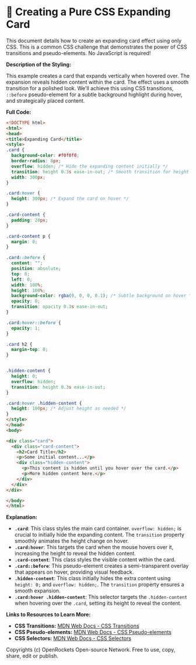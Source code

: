 # 🐞 Creating a Pure CSS Expanding Card


This document details how to create an expanding card effect using only CSS.  This is a common CSS challenge that demonstrates the power of CSS transitions and pseudo-elements.  No JavaScript is required!

**Description of the Styling:**

This example creates a card that expands vertically when hovered over. The expansion reveals hidden content within the card. The effect uses a smooth transition for a polished look. We'll achieve this using CSS transitions, `::before` pseudo-element for a subtle background highlight during hover, and strategically placed content.

**Full Code:**

```html
<!DOCTYPE html>
<html>
<head>
<title>Expanding Card</title>
<style>
.card {
  background-color: #f0f0f0;
  border-radius: 8px;
  overflow: hidden; /* Hide the expanding content initially */
  transition: height 0.3s ease-in-out; /* Smooth transition for height change */
  width: 300px;
}

.card:hover {
  height: 300px; /* Expand the card on hover */
}

.card-content {
  padding: 20px;
}

.card-content p {
  margin: 0;
}

.card::before {
  content: "";
  position: absolute;
  top: 0;
  left: 0;
  width: 100%;
  height: 100%;
  background-color: rgba(0, 0, 0, 0.1); /* Subtle background on hover */
  opacity: 0;
  transition: opacity 0.3s ease-in-out;
}

.card:hover::before {
  opacity: 1;
}

.card h2 {
  margin-top: 0;
}


.hidden-content {
  height: 0;
  overflow: hidden;
  transition: height 0.3s ease-in-out;
}

.card:hover .hidden-content {
  height: 100px; /* Adjust height as needed */
}
</style>
</head>
<body>

<div class="card">
  <div class="card-content">
    <h2>Card Title</h2>
    <p>Some initial content...</p>
    <div class="hidden-content">
      <p>This content is hidden until you hover over the card.</p>
      <p>More hidden content here.</p>
    </div>
  </div>
</div>

</body>
</html>
```

**Explanation:**

* **`.card`**: This class styles the main card container.  `overflow: hidden;` is crucial to initially hide the expanding content. The `transition` property smoothly animates the height change on hover.
* **`.card:hover`**: This targets the card when the mouse hovers over it, increasing the height to reveal the hidden content.
* **`.card-content`**: This class styles the visible content within the card.
* **`.card::before`**: This pseudo-element creates a semi-transparent overlay that appears on hover, providing visual feedback.
* **`.hidden-content`**: This class initially hides the extra content using `height: 0;` and `overflow: hidden;`. The `transition` property ensures a smooth expansion.
* **`.card:hover .hidden-content`**:  This selector targets the `.hidden-content` when hovering over the `.card`, setting its height to reveal the content.

**Links to Resources to Learn More:**

* **CSS Transitions:** [MDN Web Docs - CSS Transitions](https://developer.mozilla.org/en-US/docs/Web/CSS/transition)
* **CSS Pseudo-elements:** [MDN Web Docs - CSS Pseudo-elements](https://developer.mozilla.org/en-US/docs/Web/CSS/Pseudo-elements)
* **CSS Selectors:** [MDN Web Docs - CSS Selectors](https://developer.mozilla.org/en-US/docs/Web/CSS/CSS_Selectors)


Copyrights (c) OpenRockets Open-source Network. Free to use, copy, share, edit or publish.


